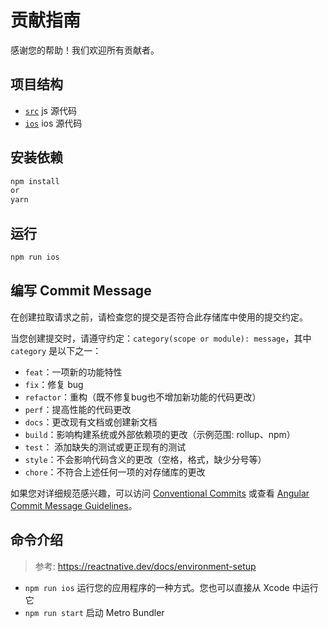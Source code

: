 # 贡献指南

感谢您的帮助！我们欢迎所有贡献者。

## 项目结构

- [`src`](/src) js 源代码
- [`ios`](/ios) ios 源代码

## 安装依赖

```bash
npm install
or
yarn
```

## 运行

```bash
npm run ios
```

## 编写 Commit Message

在创建拉取请求之前，请检查您的提交是否符合此存储库中使用的提交约定。

当您创建提交时，请遵守约定：`category(scope or module): message`，其中 `category` 是以下之一：

- `feat`：一项新的功能特性
- `fix`：修复 bug
- `refactor`：重构（既不修复bug也不增加新功能的代码更改）
- `perf`：提高性能的代码更改
- `docs`：更改现有文档或创建新文档
- `build`：影响构建系统或外部依赖项的更改（示例范围: rollup、npm）
- `test`： 添加缺失的测试或更正现有的测试
- `style`：不会影响代码含义的更改（空格，格式，缺少分号等）
- `chore`：不符合上述任何一项的对存储库的更改

如果您对详细规范感兴趣，可以访问 [Conventional Commits](https://www.conventionalcommits.org) 或查看 [Angular Commit Message Guidelines](https://github.com/angular/angular/blob/22b96b9/CONTRIBUTING.md#-commit-message-guidelines)。

## 命令介绍

> 参考: <https://reactnative.dev/docs/environment-setup>

- `npm run ios` 运行您的应用程序的一种方式。您也可以直接从 Xcode 中运行它
- `npm run start` 启动 Metro Bundler
